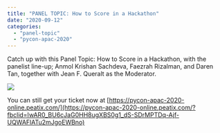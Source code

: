 ```yaml
---
title: "PANEL TOPIC: How to Score in a Hackathon"
date: "2020-09-12"
categories:
  - "panel-topic"
  - "pycon-apac-2020"
---
```


Catch up with this Panel Topic: How to Score in a Hackathon, with the panelist line-up; Anmol Krishan Sachdeva, Faezrah Rizalman, and Daren Tan, together with Jean F. Queralt as the Moderator.

![](/archived-images/12th-1200-1300-panel-topic-1.png?w=1024)

You can still get your ticket now at [https://pycon-apac-2020-online.peatix.com/](https://pycon-apac-2020-online.peatix.com/?fbclid=IwAR0_BU6cJaG0HH8ugXBS0g1_dS-SDrMPTDq-Ajf-UQWAFlATu2mJgoEWBno)
